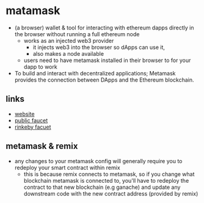# matamask

- (a browser) wallet & tool for interacting with ethereum dapps directly in the browser without running a full ethereum node
  - works as an injected web3 provider
    - it injects web3 into the browser so dApps can use it,
    - also makes a node available
  - users need to have metamask installed in their browser to for your dapp to work
- To build and interact with decentralized applications; Metamask provides the connection between DApps and the Ethereum blockchain.

## links

- [website](https://metamask.io/)
- [public faucet](https://faucet.metamask.io/)
- [rinkeby facuet](https://faucet.rinkeby.io/)

## metamask & remix

- any changes to your metamask config will generally require you to redeploy your smart contract within remix
  - this is because remix connects to metamask, so if you change what blockchain metamask is connected to, you'll have to redeploy the contract to that new blockchain (e.g ganache) and update any downstream code with the new contract address (provided by remix)
